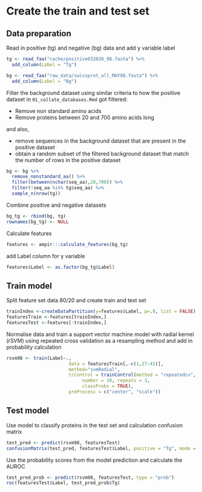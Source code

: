 Create the train and test set
================

## Data preparation

Read in positive (tg) and negative (bg) data and add y variable label

``` r
tg <- read_faa("cache/positive032020_98.fasta") %>%
  add_column(Label = "Tg")

bg <- read_faa("raw_data/swissprot_all_MAY98.fasta") %>%
  add_column(Label = "Bg")
```

Filter the background dataset using similar criteria to how the positive
dataset in `01_collate_databases.Rmd` got filtered:

  - Remove non standard amino acids
  - Remove proteins between 20 and 700 amino acids long

and also,

  - remove sequences in the background dataset that are present in the
    positive dataset
  - obtain a random subset of the filtered background dataset that match
    the number of rows in the positive dataset

<!-- end list -->

``` r
bg <- bg %>% 
  remove_nonstandard_aa() %>%
  filter(between(nchar(seq_aa),20,700)) %>%
  filter(!seq_aa %in% tg$seq_aa) %>%
  sample_n(nrow(tg))
```

Combine positive and negative datasets

``` r
bg_tg <- rbind(bg, tg)
rownames(bg_tg) <- NULL
```

Calculate features

``` r
features <- ampir:::calculate_features(bg_tg)
```

add Label column for y variable

``` r
features$Label <- as.factor(bg_tg$Label)
```

## Train model

Split feature set data 80/20 and create train and test set

``` r
trainIndex <-createDataPartition(y=features$Label, p=.8, list = FALSE)
featuresTrain <-features[trainIndex,]
featuresTest <-features[-trainIndex,]
```

Normalise data and train a support vector machine model with radial
kernel (rSVM) using repeated cross validation as a resampling method and
add in probability calculation

``` r
rsvm98 <- train(Label~.,
                       data = featuresTrain[,-c(1,27:45)],
                       method="svmRadial",
                       trControl = trainControl(method = "repeatedcv",
                            number = 10, repeats = 3,
                            classProbs = TRUE), 
                       preProcess = c("center", "scale"))
```

## Test model

Use model to classify proteins in the test set and calculation confusion
matrix

``` r
test_pred <- predict(rsvm98, featuresTest)
confusionMatrix(test_pred, featuresTest$Label, positive = "Tg", mode = "everything")
```

Use the probability scores from the model prediction and calculate the
AUROC

``` r
test_pred_prob <- predict(rsvm98, featuresTest, type = "prob")
roc(featuresTest$Label, test_pred_prob$Tg)
```
